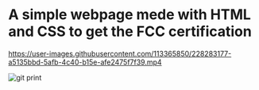 # A simple webpage mede with HTML and CSS to get the FCC certification


https://user-images.githubusercontent.com/113365850/228283177-a5135bbd-5afb-4c40-b15e-afe2475f7f39.mp4

![git print](https://user-images.githubusercontent.com/113365850/228283680-3277e1c2-1c5d-49dc-b816-d5c9d8a4be2a.PNG)
